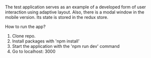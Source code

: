 The test application serves as an example of a developed form of user interaction using adaptive layout. Also, there is a modal window in the mobile version. Its state is stored in the redux store.

How to run the app?

1. Clone repo.
2. Install packages with 'npm install'
4. Start the application with the 'npm run dev' command
4. Go to localhost: 3000
